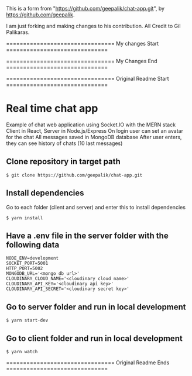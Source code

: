 This is a form from "https://github.com/geepalik/chat-app.git", by https://github.com/geepalik. 

I am just forking and making changes to his contribution. All Credit to Gil Palikaras. 

================================ My changes Start ==============================





================================ My Changes End ==============================


================================ Original Readme Start ==============================

# Real time chat app 
Example of chat web application using Socket.IO with the MERN stack
Client in React, Server in Node.js/Express
On login user can set an avatar for the chat
All messages saved in MongoDB database
After user enters, they can see history of chats (10 last messages)

Clone repository in target path
-----

    $ git clone https://github.com/geepalik/chat-app.git

Install dependencies
-----
Go to each folder (client and server) and enter this to install dependencies

    $ yarn install
    
Have a .env file in the server folder with the following data
-----

    NODE_ENV=development
    SOCKET_PORT=5001
    HTTP_PORT=5002
    MONGODB_URL='<mongo db url>'
    CLOUDINARY_CLOUD_NAME='<cloudinary cloud name>'
    CLOUDINARY_API_KEY='<cloudinary api key>'
    CLOUDINARY_API_SECRET='<cloudinary secret key>'
    
Go to server folder and run in local development
-----

    $ yarn start-dev
    
Go to client folder and run in local development
-----

    $ yarn watch

================================ Original Readme Ends ==============================